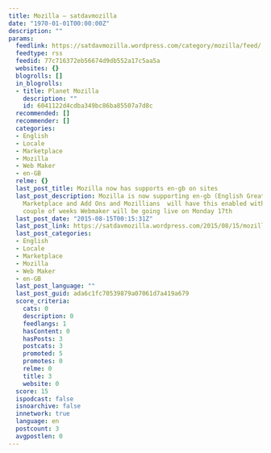 ```yaml
---
title: Mozilla – satdavmozilla
date: "1970-01-01T00:00:00Z"
description: ""
params:
  feedlink: https://satdavmozilla.wordpress.com/category/mozilla/feed/
  feedtype: rss
  feedid: 77c716372eb56674d9db552a17c5aa5a
  websites: {}
  blogrolls: []
  in_blogrolls:
  - title: Planet Mozilla
    description: ""
    id: 6041122d4cdba349bc86ba85507a7d8c
  recommended: []
  recommender: []
  categories:
  - English
  - Locale
  - Marketplace
  - Mozilla
  - Web Maker
  - en-GB
  relme: {}
  last_post_title: Mozilla now has supports en-gb on sites
  last_post_description: Mozilla is now supporting en-gb (English Great Britain  
    Marketplace and Add Ons and Mozillians  will have this enabled within the next
    couple of weeks Webmaker will be going live on Monday 17th
  last_post_date: "2015-08-15T00:15:31Z"
  last_post_link: https://satdavmozilla.wordpress.com/2015/08/15/mozilla-now-has-supports-en-gb-on-sites/
  last_post_categories:
  - English
  - Locale
  - Marketplace
  - Mozilla
  - Web Maker
  - en-GB
  last_post_language: ""
  last_post_guid: ada6c1fc70539879a07061d7a419a679
  score_criteria:
    cats: 0
    description: 0
    feedlangs: 1
    hasContent: 0
    hasPosts: 3
    postcats: 3
    promoted: 5
    promotes: 0
    relme: 0
    title: 3
    website: 0
  score: 15
  ispodcast: false
  isnoarchive: false
  innetwork: true
  language: en
  postcount: 3
  avgpostlen: 0
---
```


